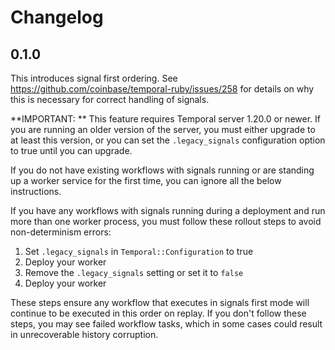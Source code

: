 # Changelog

## 0.1.0

This introduces signal first ordering. See https://github.com/coinbase/temporal-ruby/issues/258 for
details on why this is necessary for correct handling of signals.

**IMPORTANT: ** This feature requires Temporal server 1.20.0 or newer. If you are running an older
version of the server, you must either upgrade to at least this version, or you can set the
`.legacy_signals` configuration option to true until you can upgrade.

If you do not have existing workflows with signals running or are standing up a worker service
for the first time, you can ignore all the below instructions.

If you have any workflows with signals running during a deployment and run more than one worker
process, you must follow these rollout steps to avoid non-determinism errors:
1. Set `.legacy_signals` in `Temporal::Configuration` to true
2. Deploy your worker
3. Remove the `.legacy_signals` setting or set it to `false`
4. Deploy your worker

These steps ensure any workflow that executes in signals first mode will continue to be executed
in this order on replay. If you don't follow these steps, you may see failed workflow tasks, which
in some cases could result in unrecoverable history corruption.